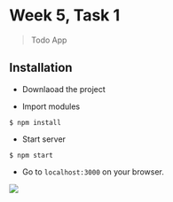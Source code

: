 # Week 5, Task 1

> Todo App

## Installation

- Downlaoad the project

- Import modules

```
$ npm install
```

- Start server
```
$ npm start
```

- Go to `localhost:3000` on your browser.

![]( "public/1.png" )
